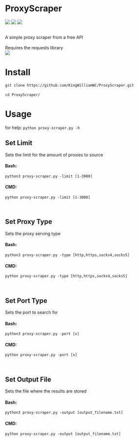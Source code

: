 # ProxyScraper
<img src="https://img.shields.io/badge/build-passing-brightgreen"></img>
<img src="https://img.shields.io/badge/python-v3.8-blue"></img>
<img src="https://img.shields.io/badge/files-1-blue"></img>

<br>
A simple proxy scraper from a free API
<br>
<br>
Requires the requests library
<br>
<a href="https://github.com/psf/requests#installing-requests-and-supported-versions"><img src="https://img.shields.io/badge/requests-latest-brightgreen"></img></a>

# Install
`git clone https://github.com/KingWilliamWC/ProxyScraper.git`
<br>
<br>
`cd ProxyScraper/`

# Usage
for help:
`python proxy-scraper.py -h`
## Set Limit
Sets the limit for the amount of proxies to source
#### Bash:
```console
python3 proxy-scraper.py -limit [1-3000]
```
#### CMD:
```console
python proxy-scraper.py -limit [1-3000]
```
<br>

## Set Proxy Type
Sets the proxy serving type
#### Bash:
```console
python3 proxy-scraper.py -type [http,https,socks4,socks5]
```
#### CMD:
```console
python proxy-scraper.py -type [http,https,socks4,socks5]
```

<br>

## Set Port Type
Sets the port to search for
#### Bash:
```console
python3 proxy-scraper.py -port [x]
```
#### CMD:
```console
python proxy-scraper.py -port [x]
```
<br>

## Set Output File
Sets the file where the results are stored
#### Bash:
```console
python3 proxy-scraper.py -output [output_filename.txt]
```
#### CMD:
```console
python proxy-scraper.py -output [output_filename.txt]
```
